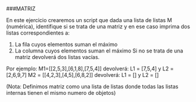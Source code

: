 ###MATRIZ

En este ejercicio crearemos un script que dada una lista de listas M (numérica), identifique si se trata de una matriz y en
ese caso imprima dos listas correspondientes a:

1. La fila cuyos elementos suman el máximo
2. La columna cuyos elementos suman el máximo
Si no se trata de una matriz devolverá dos listas vacías.

Por ejemplo:
M1=[[2,5,3],[6,1,8],[7,5,4]] devolverá: L1 = [7,5,4] y L2 = [2,6,9,7]
M2 = [[4,2,3],[4,5],[6,8,2]] devolverá: L1 = [] y L2 = []

(Nota: Definimos matriz como una lista de listas donde todas las listas internas tienen el mismo
numero de objetos)

